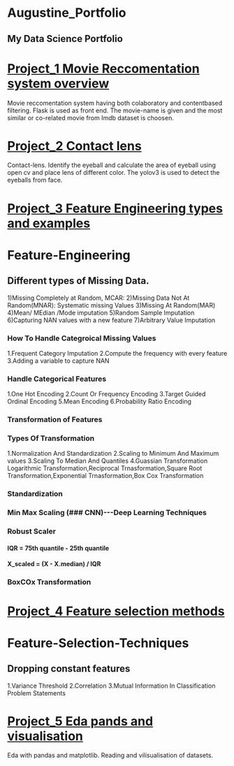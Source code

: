 # Augustine_Portfolio
## My Data Science Portfolio

# [Project_1 Movie Reccomentation system overview](https://github.com/AugustineJosephMN/Movie-recommendation-cloab-and-contentbased)
Movie reccomentation system having both colaboratory and contentbased filtering.
Flask is used as front end. The movie-name is given and the most similar or co-related movie from Imdb dataset is choosen.
# [Project_2 Contact lens](https://github.com/AugustineJosephMN/contactlens)
Contact-lens.
Identify the eyeball and calculate the area of eyeball using open cv and place lens of different color.
The yolov3 is used to detect the eyeballs from face.
# [Project_3 Feature Engineering types and examples](https://github.com/AugustineJosephMN/Feature-Engineering)
# Feature-Engineering
## Different types of Missing Data.
1)Missing Completely at Random, MCAR:
2)Missing Data Not At Random(MNAR): Systematic missing Values
3)Missing At Random(MAR)
4)Mean/ MEdian /Mode imputation
5)Random Sample Imputation
6)Capturing NAN values with a new feature
7)Arbitrary Value Imputation
### How To Handle Categroical Missing Values
1.Frequent Category Imputation
2.Compute the frequency with every feature
3.Adding a variable to capture NAN
### Handle Categorical Features
1.One Hot Encoding
2.Count Or Frequency Encoding
3.Target Guided Ordinal Encoding
5.Mean Encoding
6.Probability Ratio Encoding
### Transformation of Features
### Types Of Transformation
1.Normalization And Standardization
2.Scaling to Minimum And Maximum values
3.Scaling To Median And Quantiles
4.Guassian Transformation Logarithmic Transformation,Reciprocal Trnasformation,Square Root Transformation,Exponential Trnasformation,Box Cox Transformation
### Standardization
### Min Max Scaling (### CNN)---Deep Learning Techniques
### Robust Scaler
#### IQR = 75th quantile - 25th quantile
#### X_scaled = (X - X.median) / IQR
### BoxCOx Transformation
# [Project_4 Feature selection methods](https://github.com/AugustineJosephMN/Feature-Selection-Techniques)
# Feature-Selection-Techniques
## Dropping constant features
1.Variance Threshold 
2.Correlation
3.Mutual Information In Classification Problem Statements
# [Project_5 Eda pands and visualisation](https://github.com/AugustineJosephMN/Eda_and_Pandas)
Eda with pandas and matplotlib.
Reading and vilisualisation of datasets.
